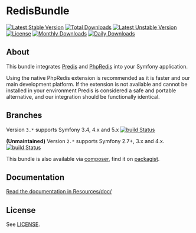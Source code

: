 # RedisBundle #
[![Latest Stable Version](https://poser.pugx.org/snc/redis-bundle/v/stable?format=flat-square)](https://packagist.org/packages/snc/redis-bundle)
[![Total Downloads](https://poser.pugx.org/snc/redis-bundle/downloads?format=flat-square)](https://packagist.org/packages/snc/redis-bundle)
[![Latest Unstable Version](https://poser.pugx.org/snc/redis-bundle/v/unstable?format=flat-square)](https://packagist.org/packages/snc/redis-bundle)
[![License](https://poser.pugx.org/snc/redis-bundle/license?format=flat-square)](https://packagist.org/packages/snc/redis-bundle)
[![Monthly Downloads](https://poser.pugx.org/snc/redis-bundle/d/monthly?format=flat-square)](https://packagist.org/packages/snc/redis-bundle)
[![Daily Downloads](https://poser.pugx.org/snc/redis-bundle/d/daily?format=flat-square)](https://packagist.org/packages/snc/redis-bundle)

## About ##

This bundle integrates [Predis](https://github.com/nrk/predis) and [PhpRedis](https://github.com/nicolasff/phpredis) into your Symfony application.

Using the native PhpRedis extension is recommended as it is faster and our main development platform. If the extension is not available and cannot
be installed in your environment Predis is considered a safe and portable alternative, and our integration should be functionally identical.

## Branches ##

Version `3.*` supports Symfony 3.4, 4.x and 5.x [![build Status](https://img.shields.io/travis/snc/SncRedisBundle/master.svg?style=flat-square)](https://travis-ci.org/snc/SncRedisBundle.svg?branch=master)

**(Unmaintained)** Version `2.*` supports Symfony 2.7+, 3.x and 4.x. [![build Status](https://img.shields.io/travis/snc/SncRedisBundle/2.1.svg?style=flat-square)](https://travis-ci.org/snc/SncRedisBundle.svg?branch=2.1)

This bundle is also available via [composer](https://github.com/composer/composer), find it on [packagist](https://packagist.org/packages/snc/redis-bundle).

## Documentation ##

[Read the documentation in Resources/doc/](Resources/doc/index.md)

## License ##

See [LICENSE](LICENSE).
